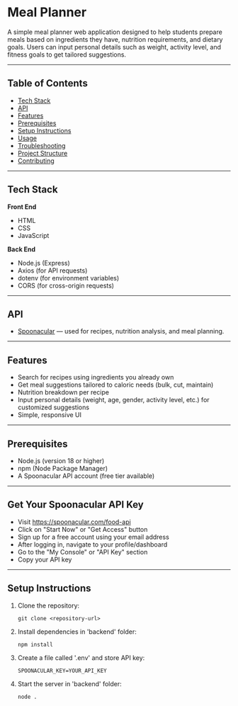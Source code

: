 # Meal Planner

A simple meal planner web application designed to help students prepare meals based on ingredients they have, nutrition requirements, and dietary goals. Users can input personal details such as weight, activity level, and fitness goals to get tailored suggestions.

---

## Table of Contents
- [Tech Stack](#tech-stack)
- [API](#api)
- [Features](#features)
- [Prerequisites](#prerequisites)
- [Setup Instructions](#setup-instructions)
- [Usage](#usage)
- [Troubleshooting](#troubleshooting)
- [Project Structure](#project-structure)
- [Contributing](#contributing)

---

## Tech Stack

**Front End**  
- HTML  
- CSS  
- JavaScript  

**Back End**  
- Node.js (Express)  
- Axios (for API requests)  
- dotenv (for environment variables)
- CORS (for cross-origin requests)
---

## API
- [Spoonacular](https://spoonacular.com/food-api) — used for recipes, nutrition analysis, and meal planning.

---

## Features
- Search for recipes using ingredients you already own  
- Get meal suggestions tailored to caloric needs (bulk, cut, maintain)  
- Nutrition breakdown per recipe  
- Input personal details (weight, age, gender, activity level, etc.) for customized suggestions  
- Simple, responsive UI  

---

## Prerequisites

- Node.js (version 18 or higher)
- npm (Node Package Manager)
- A Spoonacular API account (free tier available)

---


## Get Your Spoonacular API Key

- Visit https://spoonacular.com/food-api
- Click on "Start Now" or "Get Access" button
- Sign up for a free account using your email address
- After logging in, navigate to your profile/dashboard
- Go to the "My Console" or "API Key" section
- Copy your API key

---

## Setup Instructions
1. Clone the repository:  
   ```
   git clone <repository-url>
   ```
2. Install dependencies in 'backend' folder:
    ```
    npm install
    ```
3. Create a file called '.env' and store API key:
    ```
    SPOONACULAR_KEY=YOUR_API_KEY
    ```
4. Start the server in 'backend' folder:
    ```
    node .
    ```
